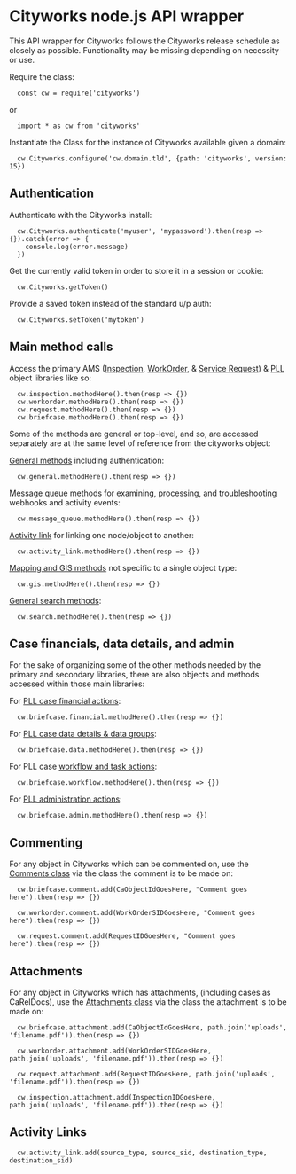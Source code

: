 # Cityworks node.js API wrapper

This API wrapper for Cityworks follows the Cityworks release schedule as closely as possible. Functionality may be missing depending on necessity or use.

Require the class:

      const cw = require('cityworks')

or

      import * as cw from 'cityworks'

Instantiate the Class for the instance of Cityworks available given a domain:

      cw.Cityworks.configure('cw.domain.tld', {path: 'cityworks', version: 15})

## Authentication

Authenticate with the Cityworks install:

      cw.Cityworks.authenticate('myuser', 'mypassword').then(resp => {}).catch(error => {
        console.log(error.message)
      })


Get the currently valid token in order to store it in a session or cookie:

      cw.Cityworks.getToken()

Provide a saved token instead of the standard u/p auth:

      cw.Cityworks.setToken('mytoken')

## Main method calls

Access the primary AMS ([Inspection](https://walker.github.io/cityworks/classes/inspection.Inspection.html), [WorkOrder](https://walker.github.io/cityworks/classes/workorder.WorkOrder.html), & [Service Request](https://walker.github.io/cityworks/classes/request.Request.html)) & [PLL](https://walker.github.io/cityworks/classes/case.Briefcase.html) object libraries like so:

      cw.inspection.methodHere().then(resp => {})
      cw.workorder.methodHere().then(resp => {})
      cw.request.methodHere().then(resp => {})
      cw.briefcase.methodHere().then(resp => {})

Some of the methods are general or top-level, and so, are accessed separately are at the same level of reference from the cityworks object:

[General methods](https://walker.github.io/cityworks/classes/general.General.html) including authentication:

      cw.general.methodHere().then(resp => {})

[Message queue](https://walker.github.io/cityworks/classes/message_queue.MessageQueue.html) methods for examining, processing, and troubleshooting webhooks and activity events:

      cw.message_queue.methodHere().then(resp => {})

[Activity link](https://walker.github.io/cityworks/classes/activity_link.ActivityLinks.html) for linking one node/object to another:

      cw.activity_link.methodHere().then(resp => {})

[Mapping and GIS methods](https://walker.github.io/cityworks/classes/gis.Gis.html) not specific to a single object type:

      cw.gis.methodHere().then(resp => {})

[General search methods](https://walker.github.io/cityworks/classes/search.Search.html):

      cw.search.methodHere().then(resp => {})

## Case financials, data details, and admin

For the sake of organizing some of the other methods needed by the primary and secondary libraries, there are also objects and methods accessed within those main libraries:

For [PLL case financial actions](https://walker.github.io/cityworks/classes/case_financial.CaseFinancial.html):

      cw.briefcase.financial.methodHere().then(resp => {})

For [PLL case data details & data groups](https://walker.github.io/cityworks/classes/case_data.CaseData.html):

      cw.briefcase.data.methodHere().then(resp => {})

For PLL case [workflow and task actions](https://walker.github.io/cityworks/classes/case_workflow.CaseWorkflow.html):

      cw.briefcase.workflow.methodHere().then(resp => {})

For [PLL administration actions](https://walker.github.io/cityworks/classes/case_admin.CaseAdmin.html):

      cw.briefcase.admin.methodHere().then(resp => {})

## Commenting

For any object in Cityworks which can be commented on, use the [Comments class](https://walker.github.io/cityworks/classes/comments.Comments.html) via the class the comment is to be made on:

      cw.briefcase.comment.add(CaObjectIdGoesHere, "Comment goes here").then(resp => {})

      cw.workorder.comment.add(WorkOrderSIDGoesHere, "Comment goes here").then(resp => {})

      cw.request.comment.add(RequestIDGoesHere, "Comment goes here").then(resp => {})

## Attachments

For any object in Cityworks which has attachments, (including cases as CaRelDocs), use the [Attachments class](https://walker.github.io/cityworks/modules/attachments.html) via the class the attachment is to be made on:

      cw.briefcase.attachment.add(CaObjectIdGoesHere, path.join('uploads', 'filename.pdf')).then(resp => {})

      cw.workorder.attachment.add(WorkOrderSIDGoesHere, path.join('uploads', 'filename.pdf')).then(resp => {})

      cw.request.attachment.add(RequestIDGoesHere, path.join('uploads', 'filename.pdf')).then(resp => {})

      cw.inspection.attachment.add(InspectionIDGoesHere, path.join('uploads', 'filename.pdf')).then(resp => {})


## Activity Links

      cw.activity_link.add(source_type, source_sid, destination_type, destination_sid)
